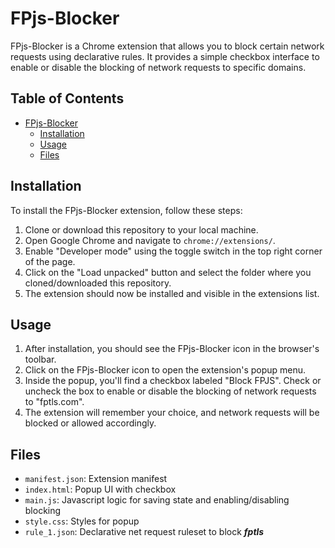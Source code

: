 # FPjs-Blocker

FPjs-Blocker is a Chrome extension that allows you to block certain network requests using declarative rules. It provides a simple checkbox interface to enable or disable the blocking of network requests to specific domains.

## Table of Contents

- [FPjs-Blocker](#fpjs-blocker)
    - [Installation](#installation)
    - [Usage](#usage)
    - [Files](#files)


## Installation

To install the FPjs-Blocker extension, follow these steps:

1. Clone or download this repository to your local machine.
2. Open Google Chrome and navigate to `chrome://extensions/`.
3. Enable "Developer mode" using the toggle switch in the top right corner of the page.
4. Click on the "Load unpacked" button and select the folder where you cloned/downloaded this repository.
5. The extension should now be installed and visible in the extensions list.

## Usage

1. After installation, you should see the FPjs-Blocker icon in the browser's toolbar.
2. Click on the FPjs-Blocker icon to open the extension's popup menu.
3. Inside the popup, you'll find a checkbox labeled "Block FPJS". Check or uncheck the box to enable or disable the blocking of network requests to "fptls.com".
4. The extension will remember your choice, and network requests will be blocked or allowed accordingly.

## Files

* `manifest.json`: Extension manifest
* `index.html`: Popup UI with checkbox
* `main.js`: Javascript logic for saving state and enabling/disabling blocking
* `style.css`: Styles for popup
* `rule_1.json`: Declarative net request ruleset to block _**fptls**_

